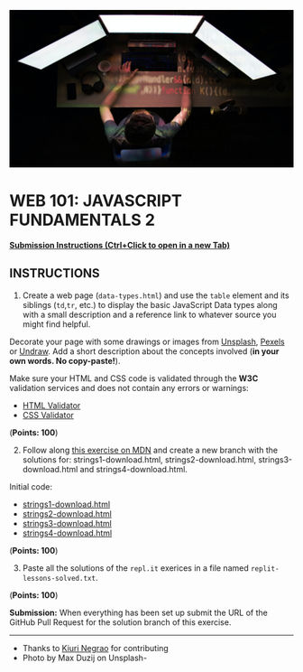 ![](README.jpg)

# WEB 101: JAVASCRIPT FUNDAMENTALS 2

[**Submission Instructions (Ctrl+Click to open in a new Tab)**](https://github.com/SocialHackersAcademy/FrontEndCourseExercises/#instructions)

## INSTRUCTIONS

1) Create a web page (`data-types.html`) and use the `table` element and its siblings (`td`,`tr`, etc.) to display the basic JavaScript Data types along with a small description and a reference link to whatever source you might find helpful. 

Decorate your page with some drawings or images from [Unsplash](https://unsplash.com/), [Pexels](https://www.pexels.com/) or [Undraw](https://undraw.co/). Add a short description about the concepts involved (**in your own words. No copy-paste!**).

Make sure your HTML and CSS code is validated through the **W3C** validation services and does not contain any errors or warnings:

- [HTML Validator](https://validator.w3.org/)
- [CSS Validator](https://jigsaw.w3.org/css-validator/)

(**Points: 100**)

2) Follow along [this exercise on MDN](https://developer.mozilla.org/en-US/docs/Learn/JavaScript/First_steps/Test_your_skills:_Strings) and create a new branch with the solutions for: strings1-download.html, strings2-download.html, strings3-download.html and strings4-download.html.

Initial code:

- [strings1-download.html](strings1-download.html)
- [strings2-download.html](strings2-download.html)
- [strings3-download.html](strings3-download.html)
- [strings4-download.html](strings4-download.html)

(**Points: 100**)

3) Paste all the solutions of the `repl.it` exerices in a file named `replit-lessons-solved.txt`.

(**Points: 100**)

**Submission:** When everything has been set up submit the URL of the GitHub Pull Request for the solution branch of this exercise. 

---

- Thanks to [Kiuri Negrao](https://github.com/Mulungo/) for contributing
- Photo by Max Duzij on Unsplash-
